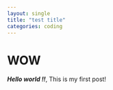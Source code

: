 ```yaml
---
layout: single
title: "test title"
categories: coding
---
```


# WOW

***Hello world !!***, This is my first post!

